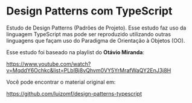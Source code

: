 # Design Patterns com TypeScript

Estudo de Design Patterns (Padrões de Projeto). Esse estudo faz uso da linguagem TypeScript mas pode ser reproduzido utilizando outras linguagens que façam uso do Paradigma de Orientação à Objetos (OO).

Esse estudo foi baseado na playlist do **Otávio Miranda**:

https://www.youtube.com/watch?v=MqddY6Ochkc&list=PLbIBj8vQhvm0VY5YrMrafWaQY2EnJ3j8H

Você pode encontrar o material original em:

https://github.com/luizomf/design-patterns-typescript